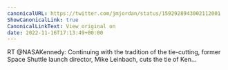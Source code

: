 ```yaml
---
canonicalURL: https://twitter.com/jmjordan/status/1592928943002112001
ShowCanonicalLink: true
CanonicalLinkText: View original on
date: 2022-11-16T17:13:49+00:00
---
```

RT @NASAKennedy: Continuing with the tradition of the tie-cutting, former Space Shuttle launch director, Mike Leinbach, cuts the tie of Ken…